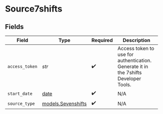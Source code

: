 # Source7shifts


## Fields

| Field                                                                               | Type                                                                                | Required                                                                            | Description                                                                         |
| ----------------------------------------------------------------------------------- | ----------------------------------------------------------------------------------- | ----------------------------------------------------------------------------------- | ----------------------------------------------------------------------------------- |
| `access_token`                                                                      | *str*                                                                               | :heavy_check_mark:                                                                  | Access token to use for authentication. Generate it in the 7shifts Developer Tools. |
| `start_date`                                                                        | [date](https://docs.python.org/3/library/datetime.html#date-objects)                | :heavy_check_mark:                                                                  | N/A                                                                                 |
| `source_type`                                                                       | [models.Sevenshifts](../models/sevenshifts.md)                                      | :heavy_check_mark:                                                                  | N/A                                                                                 |